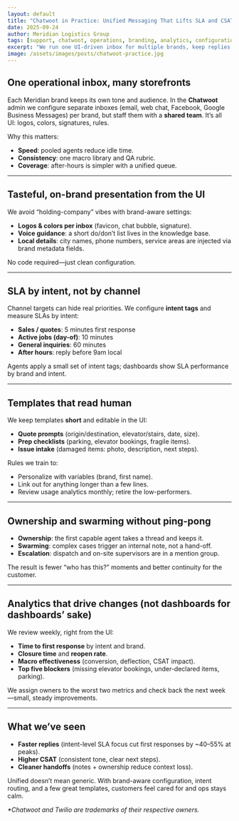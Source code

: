 ```yaml
---
layout: default
title: "Chatwoot in Practice: Unified Messaging That Lifts SLA and CSAT Across Brands (No Custom Code)"
date: 2025-09-24
author: Meridian Logistics Group
tags: [support, chatwoot, operations, branding, analytics, configuration]
excerpt: "We run one UI-driven inbox for multiple brands, keep replies fast and on-tone, and use templates, ownership, and analytics to raise service quality—without building software."
image: /assets/images/posts/chatwoot-practice.jpg
---
```

<meta charset="utf-8">

## One operational inbox, many storefronts

Each Meridian brand keeps its own tone and audience. In the **Chatwoot** admin we configure separate inboxes (email, web chat, Facebook, Google Business Messages) per brand, but staff them with a **shared team**. It’s all UI: logos, colors, signatures, rules.

Why this matters:
- **Speed**: pooled agents reduce idle time.  
- **Consistency**: one macro library and QA rubric.  
- **Coverage**: after-hours is simpler with a unified queue.

---

## Tasteful, on-brand presentation from the UI

We avoid “holding-company” vibes with brand-aware settings:
- **Logos & colors per inbox** (favicon, chat bubble, signature).
- **Voice guidance**: a short do/don’t list lives in the knowledge base.
- **Local details**: city names, phone numbers, service areas are injected via brand metadata fields.

No code required—just clean configuration.

---

## SLA by intent, not by channel

Channel targets can hide real priorities. We configure **intent tags** and measure SLAs by intent:
- **Sales / quotes**: 5 minutes first response  
- **Active jobs (day-of)**: 10 minutes  
- **General inquiries**: 60 minutes  
- **After hours**: reply before 9am local

Agents apply a small set of intent tags; dashboards show SLA performance by brand and intent.

---

## Templates that read human

We keep templates **short** and editable in the UI:
- **Quote prompts** (origin/destination, elevator/stairs, date, size).  
- **Prep checklists** (parking, elevator bookings, fragile items).  
- **Issue intake** (damaged items: photo, description, next steps).

Rules we train to:
- Personalize with variables (brand, first name).  
- Link out for anything longer than a few lines.  
- Review usage analytics monthly; retire the low-performers.

---

## Ownership and swarming without ping-pong

- **Ownership**: the first capable agent takes a thread and keeps it.  
- **Swarming**: complex cases trigger an internal note, not a hand-off.  
- **Escalation**: dispatch and on-site supervisors are in a mention group.

The result is fewer “who has this?” moments and better continuity for the customer.

---

## Analytics that drive changes (not dashboards for dashboards’ sake)

We review weekly, right from the UI:
- **Time to first response** by intent and brand.  
- **Closure time** and **reopen rate**.  
- **Macro effectiveness** (conversion, deflection, CSAT impact).  
- **Top five blockers** (missing elevator bookings, under-declared items, parking).

We assign owners to the worst two metrics and check back the next week—small, steady improvements.

---

## What we’ve seen

- **Faster replies** (intent-level SLA focus cut first responses by ~40–55% at peaks).  
- **Higher CSAT** (consistent tone, clear next steps).  
- **Cleaner handoffs** (notes + ownership reduce context loss).

Unified doesn’t mean generic. With brand-aware configuration, intent routing, and a few great templates, customers feel cared for and ops stays calm.

_&ast;Chatwoot and Twilio are trademarks of their respective owners._
